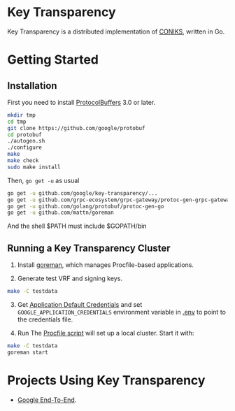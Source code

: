 Key Transparency
================
Key Transparency is a distributed implementation of
[CONIKS](https://eprint.iacr.org/2014/1004.pdf), written in Go.



Getting Started
===============

Installation
------------------------
First you need to install [ProtocolBuffers](https://github.com/golang/protobuf#installation) 3.0 or later.
```sh
mkdir tmp
cd tmp
git clone https://github.com/google/protobuf
cd protobuf
./autogen.sh
./configure
make
make check
sudo make install
```

Then, ```go get -u``` as usual

```sh
go get -u github.com/google/key-transparency/...
go get -u github.com/grpc-ecosystem/grpc-gateway/protoc-gen-grpc-gateway
go get -u github.com/golang/protobuf/protoc-gen-go
go get -u github.com/mattn/goreman
```

And the shell $PATH must include $GOPATH/bin

Running a Key Transparency Cluster
----------------------------------
1. Install [goreman](https://github.com/mattn/goreman), which manages 
Procfile-based applications.

2. Generate test VRF and signing keys.
```sh
make -C testdata
```

3. Get [Application Default Credentials](https://developers.google.com/identity/protocols/application-default-credentials) 
and set ```GOOGLE_APPLICATION_CREDENTIALS``` environment variable in 
[.env](.env) to point to the credentials file.

4. Run 
The [Procfile script](./Procfile) will set up a local cluster. Start it with:

```sh
make -C testdata
goreman start
```

Projects Using Key Transparency
==================================
* [Google End-To-End](https://github.com/google/end-to-end).

